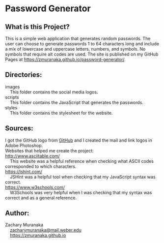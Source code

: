 # Password Generator

## What is this Project?

This is a simple web application that generates random passwords. The user can choose to generate passwords 1 to 64 characters long and include a mix of lowercase and uppercase letters, numbers, and symbols. No symbols that require alt codes are used. The site is published on my GitHub Pages at https://zmuranaka.github.io/password-generator/.

## Directories:

images  
&nbsp;&nbsp;&nbsp;&nbsp;This folder contains the social media logos.  
scripts  
&nbsp;&nbsp;&nbsp;&nbsp;This folder contains the JavaScript that generates the passwords.  
styles  
&nbsp;&nbsp;&nbsp;&nbsp;This folder contains the stylesheet for the website.

## Sources:

I got the GitHub logo from [GitHub](https://github.com/logos) and I created the mail and link logos in Adobe Photoshop.  
Websites that helped me create the project:  
http://www.asciitable.com/  
&nbsp;&nbsp;&nbsp;&nbsp;This website was a helpful reference when checking what ASCII codes corresponded to which characters.  
https://jshint.com/  
&nbsp;&nbsp;&nbsp;&nbsp;JSHint was a helpful tool when checking that my JavaScript syntax was correct.  
https://www.w3schools.com/  
&nbsp;&nbsp;&nbsp;&nbsp;W3Schools was very helpful when I was checking that my syntax was correct and as a general reference.

## Author:

Zachary Muranaka  
&nbsp;&nbsp;&nbsp;&nbsp;zacharymuranaka@mail.weber.edu  
&nbsp;&nbsp;&nbsp;&nbsp;https://zmuranaka.github.io
